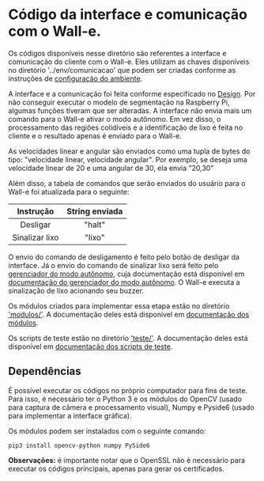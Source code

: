 # Código da interface e comunicação com o Wall-e.

Os códigos disponíveis nesse diretório são referentes a interface e comunicação do cliente com o Wall-e. Eles utilizam as chaves disponíveis no diretório '../env/comunicacao' que podem ser criadas conforme as instruções de [configuração do ambiente](../ambiente.md).

A interface e a comunicação foi feita conforme especificado no [Design](../../../design/comunicacao.md). Por não conseguir executar o modelo de segmentação na Raspberry Pi, algumas funções tiveram que ser alteradas. A interface não envia mais um comando para o Wall-e ativar o modo autônomo. Em vez disso, o processamento das regiões colidíveis e a identificação de lixo é feita no cliente e o resultado apenas é enviado para o Wall-e.

As velocidades linear e angular são enviados como uma tupla de bytes do tipo: "velocidade linear, velocidade angular". Por exemplo, se deseja uma velocidade linear de 20 e uma angular de 30, ela envia "20,30"

Além disso, a tabela de comandos que serão enviados do usuário para o Wall-e foi atualizada para o seguinte:

|   Instrução    | String enviada |
|     :---:      |     :---:      |
|    Desligar    |     "halt"     |
| Sinalizar lixo |     "lixo"     |

O envio do comando de desligamento é feito pelo botão de desligar da interface. Já o envio do comando de sinalizar lixo será feito pelo [gerenciador do modo autônomo](../autonomo.py), cuja documentação está disponível em [documentação do gerenciador do modo autônomo](../../docs/_build/markdown/_autosummary/codigo.autonomo.md). O Wall-e executa a sinalização de lixo acionando seu buzzer.

Os módulos criados para implementar essa etapa estão no diretório ['modulos/'](modulos/). A documentação deles está disponível em [documentação dos módulos](../../docs/_build/markdown/_autosummary/codigo.interface.modulos.md).

Os scripts de teste estão no diretório ['teste/'](teste/). A documentação deles está disponível em [documentação dos scripts de teste](../../docs/_build/markdown/_autosummary/codigo.interface.teste.md).


## Dependências

É possível executar os códigos no próprio computador para fins de teste. Para isso, é necessário ter o Python 3 e os módulos do OpenCV (usado para captura de câmera e processamento visual), Numpy e Pyside6 (usado para implementar a interface gráfica).

Os módulos podem ser instalados com o seguinte comando:

```shell
pip3 install opencv-python numpy PySide6
```

**Observações:** é importante notar que o OpenSSL não é necessário para executar os códigos principais, apenas para gerar os certificados.
